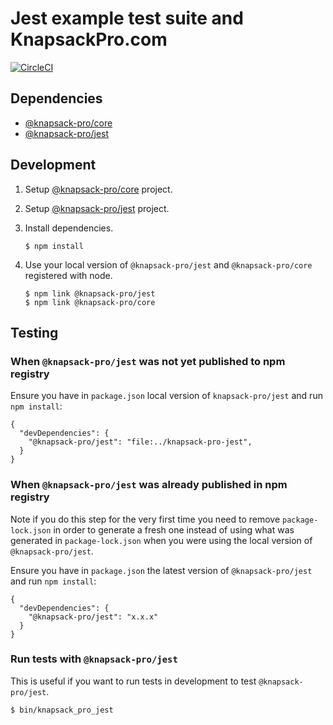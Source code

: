 # Jest example test suite and KnapsackPro.com

[![CircleCI](https://circleci.com/gh/KnapsackPro/jest-example-test-suite/tree/master.svg?style=svg)](https://circleci.com/gh/KnapsackPro/jest-example-test-suite/tree/master)

## Dependencies

- [@knapsack-pro/core](https://github.com/KnapsackPro/knapsack-pro-core-js)
- [@knapsack-pro/jest](https://github.com/KnapsackPro/knapsack-pro-jest)

## Development

1. Setup [@knapsack-pro/core](https://github.com/KnapsackPro/knapsack-pro-core-js) project.

2. Setup [@knapsack-pro/jest](https://github.com/KnapsackPro/knapsack-pro-jest) project.

3. Install dependencies.

   ```
   $ npm install
   ```

4. Use your local version of `@knapsack-pro/jest` and `@knapsack-pro/core` registered with node.

   ```
   $ npm link @knapsack-pro/jest
   $ npm link @knapsack-pro/core
   ```

## Testing

### When `@knapsack-pro/jest` was not yet published to npm registry

Ensure you have in `package.json` local version of `knapsack-pro/jest` and run `npm install`:

```
{
  "devDependencies": {
    "@knapsack-pro/jest": "file:../knapsack-pro-jest",
  }
}
```

### When `@knapsack-pro/jest` was already published in npm registry

Note if you do this step for the very first time you need to remove `package-lock.json` in order to generate a fresh one instead of using what was generated in `package-lock.json` when you were using the local version of `@knapsack-pro/jest`.

Ensure you have in `package.json` the latest version of `@knapsack-pro/jest` and run `npm install`:

```
{
  "devDependencies": {
    "@knapsack-pro/jest": "x.x.x"
  }
}
```

### Run tests with `@knapsack-pro/jest`

This is useful if you want to run tests in development to test `@knapsack-pro/jest`.

```
$ bin/knapsack_pro_jest
```
